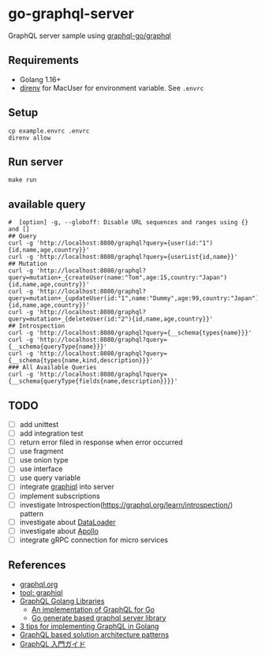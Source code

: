 # go-graphql-server
GraphQL server sample using [graphql-go/graphql](https://github.com/graphql-go/graphql)

## Requirements
- Golang 1.16+
- [direnv](https://direnv.net/) for MacUser for environment variable. See `.envrc`

## Setup
```
cp example.envrc .envrc
direnv allow
```

## Run server
```
make run
```

## available query
```
#  [option] -g, --globoff: Disable URL sequences and ranges using {} and []
## Query
curl -g 'http://localhost:8080/graphql?query={user(id:"1"){id,name,age,country}}'
curl -g 'http://localhost:8080/graphql?query={userList{id,name}}'
## Mutation
curl -g 'http://localhost:8080/graphql?query=mutation+_{createUser(name:"Tom",age:15,country:"Japan"){id,name,age,country}}'
curl -g 'http://localhost:8080/graphql?query=mutation+_{updateUser(id:"1",name:"Dummy",age:99,country:"Japan"){id,name,age,country}}'
curl -g 'http://localhost:8080/graphql?query=mutation+_{deleteUser(id:"2"){id,name,age,country}}'
## Introspection
curl -g 'http://localhost:8080/graphql?query={__schema{types{name}}}'
curl -g 'http://localhost:8080/graphql?query={__schema{queryType{name}}}'
curl -g 'http://localhost:8080/graphql?query={__schema{types{name,kind,description}}}'
### All Available Queries
curl -g 'http://localhost:8080/graphql?query={__schema{queryType{fields{name,description}}}}'
```

## TODO
- [ ] add unittest
- [ ] add integration test
- [ ] return error filed in response when error occurred
- [ ] use fragment
- [ ] use onion type
- [ ] use interface
- [ ] use query variable
- [ ] integrate [graphiql](https://github.com/graphql/graphiql) into server
- [ ] implement subscriptions
- [ ] investigate Introspection(https://graphql.org/learn/introspection/) pattern
- [ ] investigate about [DataLoader](https://github.com/graph-gophers/dataloader)
- [ ] investigate about [Apollo](https://www.apollographql.com/docs/)
- [ ] integrate gRPC connection for micro services

## References
- [graphql.org](https://graphql.org/)
- [tool: graphiql](https://github.com/graphql/graphiql)
- [GraphQL Golang Libraries](https://graphql.org/code/#go)
    - [An implementation of GraphQL for Go](https://github.com/graphql-go/graphql)
    - [Go generate based graphql server library](https://github.com/99designs/gqlgen)
- [3 tips for implementing GraphQL in Golang](https://blog.logrocket.com/3-tips-for-implementing-graphql-in-golang/)
- [GraphQL based solution architecture patterns](https://blog.usejournal.com/graphql-based-solution-architecture-patterns-8905de6ff87e)
- [GraphQL 入門ガイド](https://circleci.com/ja/blog/introduction-to-graphql/)

